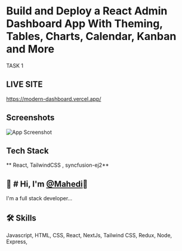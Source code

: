 
# Build and Deploy a React Admin Dashboard App With Theming, Tables, Charts, Calendar, Kanban and More

TASK 1



## LIVE SITE
https://modern-dashboard.vercel.app/


## Screenshots

![App Screenshot](https://camo.githubusercontent.com/cda724c029d18a6d35b81f8f0dcb7acc5764a703d03fc8fef687d6d7dce46405/68747470733a2f2f692e6962622e636f2f573667333977332f696d6167652e706e67)




## Tech Stack

** React,  TailwindCSS , syncfusion-ej2**




## 🚀 # Hi, I'm  [@Mahedi](https://www.github.com/Mahedimm)👋
I'm a full stack developer...


## 🛠 Skills
Javascript, HTML, CSS, React, NextJs, Tailwind CSS, Redux, Node, Express, 

